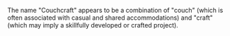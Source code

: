 The name "Couchcraft" appears to be a combination of "couch" (which is often associated with casual and shared accommodations) and "craft" (which may imply a skillfully developed or crafted project).
